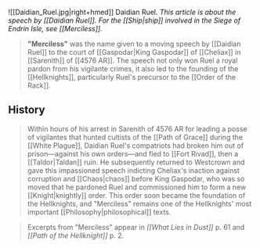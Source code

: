 ![[Daidian_Ruel.jpg|right+hmed]] 
 Daidian Ruel.
*This article is about the speech by [[Daidian Ruel]]. For the [[Ship|ship]] involved in the Siege of Endrin Isle, see *[[Merciless]]*.*
> **"Merciless"** was the name given to a moving speech by [[Daidian Ruel]] to the court of [[Gaspodar|King Gaspodar]] of [[Cheliax]] in [[Sarenith]] of [[4576 AR]]. The speech not only won Ruel a royal pardon from his vigilante crimes, it also led to the founding of the [[Hellknights]], particularly Ruel's precursor to the [[Order of the Rack]].


## History

> Within hours of his arrest in Sarenith of 4576 AR for leading a posse of vigilantes that hunted cultists of the [[Path of Grace]] during the [[White Plague]], Daidian Ruel's compatriots had broken him out of prison—against his own orders—and fled to [[Fort Rivad]], then a [[Taldor|Taldan]] ruin. He subsequently returned to Westcrown and gave this impassioned speech indicting Cheliax's inaction against corruption and [[Chaos|chaos]] before King Gaspodar, who was so moved that he pardoned Ruel and commissioned him to form a new [[Knight|knightly]] order. This order soon became the foundation of the Hellknights, and "Merciless" remains one of the Hellknights' most important [[Philosophy|philosophical]] texts.


> Excerpts from "Merciless" appear in *[[What Lies in Dust]]* p. 61 and *[[Path of the Hellknight]]* p. 2.






